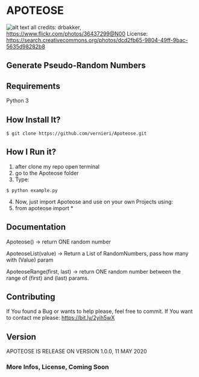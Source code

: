# APOTEOSE
![alt text](https://live.staticflickr.com/23/32858192_5d57147cad_b.jpg)
all credits: drbakker, https://www.flickr.com/photos/36437299@N00 
License: https://search.creativecommons.org/photos/dcd2fb65-9804-49ff-9bac-5635d98282b8

## Generate Pseudo-Random Numbers

## Requirements 

Python 3

## How Install It?

```
$ git clone https://github.com/vernieri/Apoteose.git

```
## How I Run it?

1. after clone my repo open terminal
2. go to the Apoteose folder
3. Type:
```
$ python example.py
``` 
4. Now, just import Apoteose and use on your own Projects using:
5. from apoteose import *

## Documentation

Apoteose() -> return ONE random number

ApoteoseList(value) -> Return a List of RandomNumbers, pass how many with (Value) param

ApoteoseRange(first, last) -> return ONE random number between the range of (first) and (last) params.


## Contributing

If You found a Bug or wants to help please, feel free to commit.
If You want to contact me please: https://bit.ly/2yih5wX

## Version 

APOTEOSE IS RELEASE ON VERSION 1.0.0, 11 MAY 2020

### More Infos, License, Coming Soon
